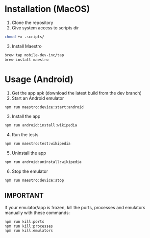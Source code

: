 # Installation (MacOS)

1. Clone the repository
2. Give system access to scripts dir
```bash
chmod +x .scripts/
```
3. Install Maestro
```bash
brew tap mobile-dev-inc/tap
brew install maestro
```

# Usage (Android)
1. Get the app apk (download the latest build from the dev branch)
2. Start an Android emulator
```bash
npm run maestro:device:start:android
```
3. Install the app
```bash
npm run android:install:wikipedia
```
4. Run the tests
```bash
npm run maestro:test:wikipedia
```
5. Uninstall the app
```bash
npm run android:uninstall:wikipedia
```
6. Stop the emulator
```bash
npm run maestro:device:stop
```

## IMPORTANT
If your emulator/app is frozen, kill the ports, processes and emulators manually with these commands:
```bash
npm run kill:ports
npm run kill:processes
npm run kill:emulators
```